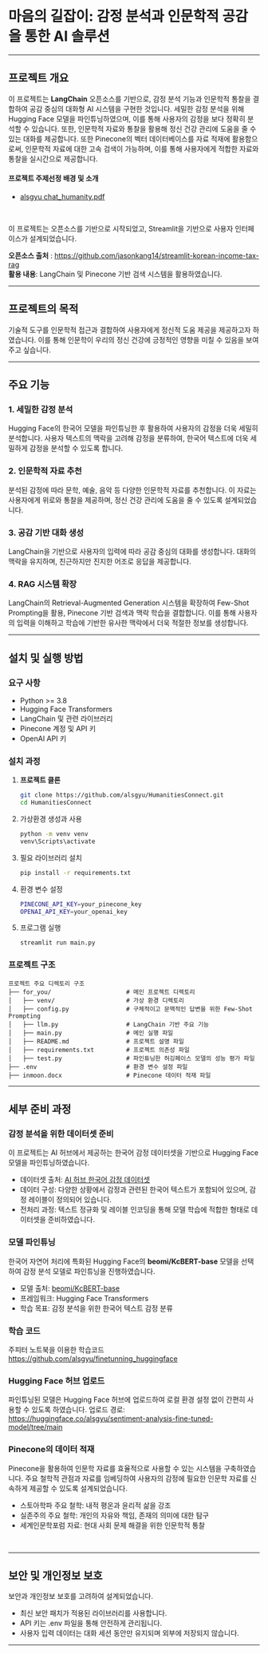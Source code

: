 # 마음의 길잡이: 감정 분석과 인문학적 공감을 통한 AI 솔루션
---
## 프로젝트 개요
이 프로젝트는 **LangChain** 오픈소스를 기반으로, 감정 분석 기능과 인문학적 통찰을 결합하여 공감 중심의 대화형 AI 시스템을 구현한 것입니다. 세밀한 감정 분석을 위해 Hugging Face 모델을 파인튜닝하였으며, 이를 통해 사용자의 감정을 보다 정확히 분석할 수 있습니다. 또한, 인문학적 자료와 통찰을 활용해 정신 건강 관리에 도움을 줄 수 있는 대화를 제공합니다. 또한 Pinecone의 벡터 데이터베이스를 자료 적재에 활용함으로써, 인문학적 자료에 대한 고속 검색이 가능하며, 이를 통해 사용자에게 적합한 자료와 통찰을 실시간으로 제공합니다.

#### 프로젝트 주제선정 배경 및 소개
- [alsgyu chat_humanity.pdf](https://github.com/user-attachments/files/18023472/alsgyu.chat_humanity.pdf)
<br/>

이 프로젝트는 오픈소스를 기반으로 시작되었고, Streamlit을 기반으로 사용자 인터페이스가 설계되었습니다.<br/>

**오픈소스 출처** : https://github.com/jasonkang14/streamlit-korean-income-tax-rag<br/>
**활용 내용**: LangChain 및 Pinecone 기반 검색 시스템을 활용하였습니다.

---
## 프로젝트의 목적

기술적 도구를 인문학적 접근과 결합하여 사용자에게 정신적 도움 제공을 제공하고자 하였습니다. 
이를 통해 인문학이 우리의 정신 건강에 긍정적인 영향을 미칠 수 있음을 보여주고 싶습니다.

---

## 주요 기능

### 1. 세밀한 감정 분석
Hugging Face의 한국어 모델을 파인튜닝한 후 활용하여 사용자의 감정을 더욱 세밀히 분석합니다. 사용자 텍스트의 맥락을 고려해 감정을 분류하여, 한국어 텍스트에 더욱 세밀하게 감정을 분석할 수 있도록 합니다.

### 2. 인문학적 자료 추천
분석된 감정에 따라 문학, 예술, 음악 등 다양한 인문학적 자료를 추천합니다. 이 자료는 사용자에게 위로와 통찰을 제공하며, 정신 건강 관리에 도움을 줄 수 있도록 설계되었습니다.

### 3. 공감 기반 대화 생성
LangChain을 기반으로 사용자의 입력에 따라 공감 중심의 대화를 생성합니다. 대화의 맥락을 유지하며, 친근하지만 진지한 어조로 응답을 제공합니다.

### 4. RAG 시스템 확장
LangChain의 Retrieval-Augmented Generation 시스템을 확장하여 Few-Shot Prompting을 활용, Pinecone 기반 검색과 맥락 학습을 결합합니다. 이를 통해 사용자의 입력을 이해하고 학습에 기반한 유사한 맥락에서 더욱 적절한 정보를 생성합니다.  

---

## 설치 및 실행 방법

### 요구 사항
- Python >= 3.8
- Hugging Face Transformers
- LangChain 및 관련 라이브러리
- Pinecone 계정 및 API 키
- OpenAI API 키

### 설치 과정
1. **프로젝트 클론**
   ```bash
   git clone https://github.com/alsgyu/HumanitiesConnect.git
   cd HumanitiesConnect
2. 가상환경 생성과 사용
   ```bash
   python -m venv venv
   venv\Scripts\activate

4. 필요 라이브러리 설치
   ```bash
   pip install -r requirements.txt
5. 환경 변수 설정
   ```bash
   PINECONE_API_KEY=your_pinecone_key
   OPENAI_API_KEY=your_openai_key
6. 프로그램 실행
   ```bash
   streamlit run main.py

### 프로젝트 구조
```
프로젝트 주요 디렉토리 구조           
├── for_you/                     # 메인 프로젝트 디렉토리
│   ├── venv/                    # 가상 환경 디렉토리
│   ├── config.py                # 구체적이고 문맥적인 답변을 위한 Few-Shot Prompting
│   ├── llm.py                   # LangChain 기반 주요 기능
│   ├── main.py                  # 메인 실행 파일
│   ├── README.md                # 프로젝트 설명 파일
│   ├── requirements.txt         # 프로젝트 의존성 파일
│   ├── test.py                  # 파인튜닝한 허깅페이스 모델의 성능 평가 파일
├── .env                         # 환경 변수 설정 파일
├── inmoon.docx                  # Pinecone 데이터 적재 파일
```
---
## 세부 준비 과정

### 감정 분석을 위한 데이터셋 준비

이 프로젝트는 AI 허브에서 제공하는 한국어 감정 데이터셋을 기반으로 Hugging Face 모델을 파인튜닝하였습니다.  
- 데이터셋 출처: [AI 허브 한국어 감정 데이터셋](https://www.aihub.or.kr/aihubdata/data/view.do?currMenu=115&topMenu=100&dataSetSn=71603)
- 데이터 구성: 다양한 상황에서 감정과 관련된 한국어 텍스트가 포함되어 있으며, 감정 레이블이 정의되어 있습니다.
- 전처리 과정: 텍스트 정규화 및 레이블 인코딩을 통해 모델 학습에 적합한 형태로 데이터셋을 준비하였습니다.


### 모델 파인튜닝

한국어 자연어 처리에 특화된 Hugging Face의 **beomi/KcBERT-base** 모델을 선택하여 감정 분석 모델로 파인튜닝을 진행하였습니다.

- 모델 출처: [beomi/KcBERT-base](https://huggingface.co/beomi/KcBERT-base)
- 프레임워크: Hugging Face Transformers
- 학습 목표: 감정 분석을 위한 한국어 텍스트 감정 분류


### 학습 코드
주피터 노트북을 이용한 학습코드 https://github.com/alsgyu/finetunning_huggingface


### Hugging Face 허브 업로드
파인튜닝된 모델은 Hugging Face 허브에 업로드하여 로컬 환경 설정 없이 간편히 사용할 수 있도록 하였습니다.
업로드 경로: https://huggingface.co/alsgyu/sentiment-analysis-fine-tuned-model/tree/main


### Pinecone의 데이터 적재
Pinecone을 활용하여 인문학 자료를 효율적으로 사용할 수 있는 시스템을 구축하였습니다. 주요 철학적 관점과 자료를 임베딩하여 사용자의 감정에 필요한 인문학 자료를 신속하게 제공할 수 있도록 설계되었습니다.
- 스토아학파 주요 철학: 내적 평온과 윤리적 삶을 강조  
- 실존주의 주요 철학: 개인의 자유와 책임, 존재의 의미에 대한 탐구  
- 세계인문학포럼 자료: 현대 사회 문제 해결을 위한 인문학적 통찰
<br/>

---
## 보안 및 개인정보 보호
보안과 개인정보 보호를 고려하여 설계되었습니다.

- 최신 보안 패치가 적용된 라이브러리를 사용합니다.
- API 키는 .env 파일을 통해 안전하게 관리됩니다.
- 사용자 입력 데이터는 대화 세션 동안만 유지되며 외부에 저장되지 않습니다.

---


